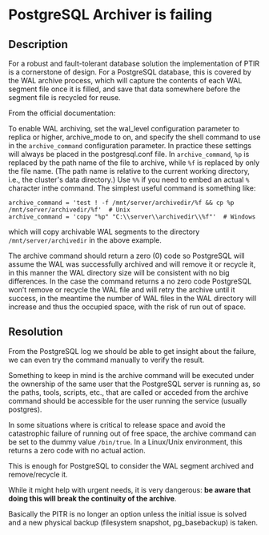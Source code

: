 # PostgreSQL Archiver is failing

## Description

For a robust and fault-tolerant database solution the implementation of PTIR is a cornerstone of design. For a PostgreSQL database, this is covered by the WAL archive process, which will capture the contents of each WAL segment file once it is filled, and save that data somewhere before the segment file is recycled for reuse. 

From the official documentation:

To enable WAL archiving, set the wal_level configuration parameter to replica or higher, archive_mode to on, and specify the shell command to use in the `archive_command` configuration parameter. In practice these settings will always be placed in the postgresql.conf file. In `archive_command`, `%p` is replaced by the path name of the file to archive, while `%f` is replaced by only the file name. (The path name is relative to the current working directory, i.e., the cluster's data directory.) Use `%%` if you need to embed an actual `%` character inthe command. The simplest useful command is something like:

```
archive_command = 'test ! -f /mnt/server/archivedir/%f && cp %p /mnt/server/archivedir/%f'  # Unix
archive_command = 'copy "%p" "C:\\server\\archivedir\\%f"'  # Windows
```

which will copy archivable WAL segments to the directory `/mnt/server/archivedir` in the above example.

The archive command should return a zero (0) code so PostgreSQL will assume the WAL was successfully archived and will remove it or recycle it, in this manner the WAL directory size will be consistent with no big differences. In the case the command returns a no zero code PostgreSQL won’t remove or recycle the WAL file and will retry the archive until it success, in the meantime the number of WAL files in the WAL directory will increase and thus the occupied space, with the risk of run out of space.


## Resolution

From the PostgreSQL log we should be able to get insight about the failure, we can even try the command manually to verify the result. 

Something to keep in mind is the archive command will be executed under the ownership of the same user that the PostgreSQL server is running as, so the paths, tools, scripts, etc., that are called or acceded from the archive command should be accessible for the user running the service (usually postgres).

In some situations where is critical to release space and avoid the catastrophic failure of running out of free space, the archive command can be set to the dummy value `/bin/true`. In a Linux/Unix environment, this returns a zero code with no actual action.

This is enough for PostgreSQL to consider the WAL segment archived and remove/recycle it. 

While it might help with urgent needs, it is very dangerous: **be aware that doing this will break the continuity of the archive**.

Basically the PITR is no longer an option unless the initial issue is solved and a new physical backup (filesystem snapshot, pg_basebackup) is taken.
